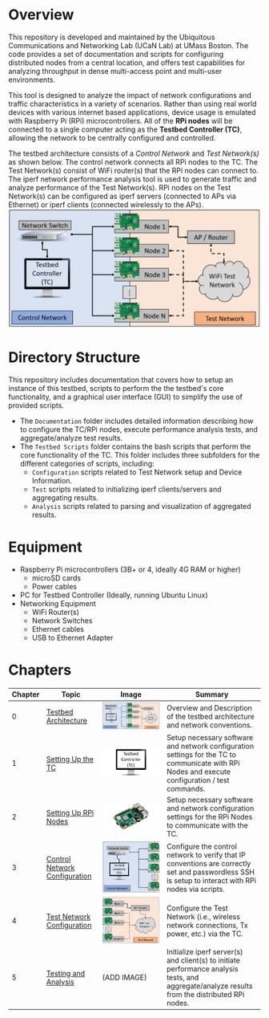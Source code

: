 # Overview
This repository is developed and maintained by the Ubiquitous Communications and Networking Lab (UCaN Lab) at UMass Boston. The code provides a set of documentation and scripts for configuring distributed nodes from a central location, and offers test capabilities for analyzing throughput in dense multi-access point and multi-user environments.

This tool is designed to analyze the impact of network configurations and traffic characteristics in a variety of scenarios. Rather than using real world devices with various internet based applications, device usage is emulated with Raspberry Pi (RPi) microcontrollers. All of the **RPi nodes** will be connected to a single computer acting as the **Testbed Controller (TC)**, allowing the network to be centrally configured and controlled.

The testbed architecture consists of a _Control Network_ and _Test Network(s)_ as shown below. The control network connects all RPi nodes to the TC. The Test Network(s) consist of WiFi router(s) that the RPi nodes can connect to. The iperf network performance analysis tool is used to generate traffic and analyze performance of the Test Network(s). RPi nodes on the Test Network(s) can be configured as iperf servers (connected to APs via Ethernet) or iperf clients (connected wirelessly to the APs).
![GitHub Logo](Documentation/Images/TB_Architecture.png) 


# Directory Structure
This repository includes documentation that covers how to setup an instance of this testbed, scripts to perform the the testbed's core functionality, and a graphical user interface (GUI) to simplify the use of provided scripts. 
* The `Documentation` folder includes detailed information describing how to configure the TC/RPi nodes, execute performance analysis tests, and aggregate/analyze test results.   
* The `Testbed Scripts` folder contains the bash scripts that perform the core functionality of the TC. This folder includes three subfolders for the different categories of scripts, including:
  - `Configuration` scripts related to Test Network setup and Device Information.
  - `Test` scripts related to initializing iperf clients/servers and aggregating results.
  - `Analysis` scripts related to parsing and visualization of aggregated results.


# Equipment  
* Raspberry Pi microcontrollers (3B+ or 4, ideally 4G RAM or higher)
  - microSD cards  
  - Power cables
* PC for Testbed Controller (Ideally, running Ubuntu Linux) 
* Networking Equipment
  - WiFi Router(s) 
  - Network Switches 
  - Ethernet cables
  - USB to Ethernet Adapter


# Chapters
| Chapter | Topic | Image | Summary 
| --- | --- | --- | --- |
|  0  | [Testbed Architecture](https://github.com/UCaNLabUMB/Testbed_Controller/blob/main/Documentation/TB_Architecture2.md)             | <img src="/Documentation/Images/TB_Architecture.png" /> | Overview and Description of the testbed architecture and network conventions. 
|  1  | [Setting Up the TC](https://github.com/UCaNLabUMB/Testbed_Controller/blob/main/Documentation/Setup_TC.md)                        | <img src="/Documentation/Images/TC.png" />              | Setup necessary software and network configuration settings for the TC to communicate with RPi Nodes and execute configuration / test commands.
|  2  | [Setting Up RPi Nodes](https://github.com/UCaNLabUMB/Testbed_Controller/blob/main/Documentation/Setup_RPi_Node.md)               | <img src="/Documentation/Images/RPi_node.jpg" />        | Setup necessary software and network configuration settings for the RPi Nodes to communicate with the TC. 
|  3  | [Control Network Configuration](https://github.com/UCaNLabUMB/Testbed_Controller/blob/main/Documentation/Config_Control_Net.md)  | <img src="/Documentation/Images/Control_Net.png" />     | Configure the control network to verify that IP conventions are correctly set and passwordless SSH is setup to interact with RPi nodes via scripts.
|  4  | [Test Network Configuration](https://github.com/UCaNLabUMB/Testbed_Controller/blob/main/Documentation/Config_Test_Net.md)        | <img src="/Documentation/Images/Test_Net.png" />        | Configure the Test Network (i.e., wireless network connections, Tx power, etc.) via the TC.
|  5  | [Testing and Analysis](https://github.com/UCaNLabUMB/Testbed_Controller/blob/main/Documentation/Testing.md)                      | (ADD IMAGE)                                             | Initialize iperf server(s) and client(s) to initiate performance analysis tests, and aggregate/analyze results from the distributed RPi nodes.
